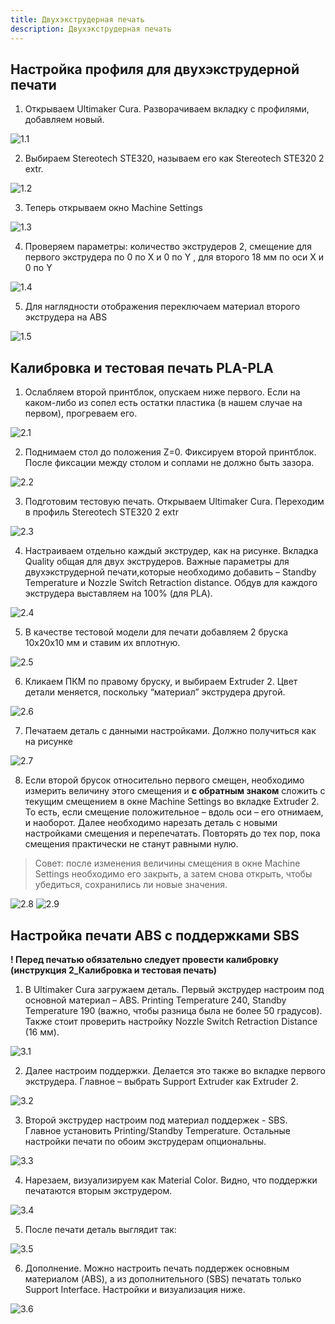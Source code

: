 ```yaml
---
title: Двухэкструдерная печать
description: Двухэкструдерная печать
---
```

## Настройка профиля для двухэкструдерной печати

1. Открываем Ultimaker Cura. Разворачиваем вкладку с профилями, добавляем новый.

![1.1](/docs/ste320/dualextrusion/1-1.jpg)

2. Выбираем Stereotech STE320, называем его как Stereotech STE320 2 extr.

![1.2](/docs/ste320/dualextrusion/1-2.jpg)

3. Теперь открываем окно Machine Settings

![1.3](/docs/ste320/dualextrusion/1-3.jpg)

4. Проверяем параметры: количество экструдеров 2, смещение для первого экструдера по 0 по X и 0 по Y , для второго 18 мм по оси X и 0 по Y

![1.4](/docs/ste320/dualextrusion/1-4.jpg)

5. Для наглядности отображения переключаем материал второго экструдера на ABS

![1.5](/docs/ste320/dualextrusion/1-5.jpg)

## Калибровка и тестовая печать PLA-PLA

1. Ослабляем второй принтблок, опускаем ниже первого. Если на каком-либо из сопел есть остатки пластика (в нашем случае на первом), прогреваем его.

![2.1](/docs/ste320/dualextrusion/2-1.jpg)

2. Поднимаем стол до положения Z=0. Фиксируем второй принтблок. После фиксации между столом и соплами не должно быть зазора.

![2.2](/docs/ste320/dualextrusion/2-2.jpg)

3. Подготовим тестовую печать. Открываем Ultimaker Cura. Переходим в профиль Stereotech STE320 2 extr

![2.3](/docs/ste320/dualextrusion/2-3.jpg)

4. Настраиваем отдельно каждый экструдер, как на рисунке. Вкладка Quality общая для двух экструдеров. Важные параметры для двухэкструдерной печати,которые необходимо добавить – Standby Temperature и Nozzle Switch Retraction distance. Обдув для каждого экструдера выставляем на 100% (для PLA).

![2.4](/docs/ste320/dualextrusion/2-4.jpg)

5. В качестве тестовой модели для печати добавляем 2 бруска 10x20x10 мм и ставим их вплотную.

![2.5](/docs/ste320/dualextrusion/2-5.jpg)

6. Кликаем ПКМ по правому бруску, и выбираем Extruder 2. Цвет детали меняется, поскольку “материал” экструдера другой.

![2.6](/docs/ste320/dualextrusion/2-6.jpg)

7. Печатаем деталь с данными настройками. Должно получиться как на рисунке

![2.7](/docs/ste320/dualextrusion/2-7.jpg)

8. Если второй брусок относительно первого смещен, необходимо измерить величину этого смещения и **с обратным знаком** сложить с текущим смещением в окне Machine Settings во вкладке Extruder 2. То есть, если смещение положительное – вдоль оси – его отнимаем, и наоборот. Далее необходимо нарезать деталь с новыми настройками смещения и перепечатать. Повторять до тех пор, пока смещения практически не станут равными нулю.

> Совет:
после изменения величины смещения в окне Machine Settings необходимо его закрыть, а затем снова открыть, чтобы убедиться, сохранились ли новые значения.

![2.8](/docs/ste320/dualextrusion/2-8.jpg)
![2.9](/docs/ste320/dualextrusion/2-9.jpg)

## Настройка печати ABS с поддержками SBS

**! Перед печатью обязательно следует провести калибровку (инструкция 2_Калибровка и тестовая печать)**

1. В Ultimaker Cura загружаем деталь. Первый экструдер настроим под основной материал – ABS. Printing Temperature 240, Standby Temperature 190 (важно, чтобы разница была не более 50 градусов). Также стоит проверить настройку Nozzle Switch Retraction Distance (16 мм).

![3.1](/docs/ste320/dualextrusion/3-1.jpg)

2. Далее настроим поддержки. Делается это также во вкладке первого экструдера. Главное – выбрать Support Extruder как Extruder 2.

![3.2](/docs/ste320/dualextrusion/3-2.jpg)

3. Второй экструдер настроим под материал поддержек - SBS. Главное установить Printing/Standby Temperature. Остальные настройки печати по обоим экструдерам опциональны.

![3.3](/docs/ste320/dualextrusion/3-3.jpg)

4. Нарезаем, визуализируем как Material Color. Видно, что поддержки печатаются вторым экструдером.

![3.4](/docs/ste320/dualextrusion/3-4.jpg)

5. После печати деталь выглядит так:

![3.5](/docs/ste320/dualextrusion/3-5.jpg)

6. Дополнение. Можно настроить печать поддержек основным материалом (ABS), а из дополнительного (SBS) печатать только Support Interface. Настройки и визуализация ниже.

![3.6](/docs/ste320/dualextrusion/3-6.jpg)